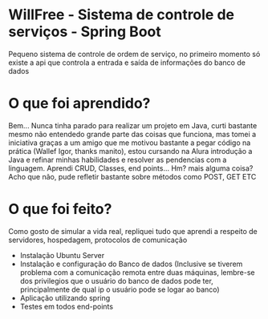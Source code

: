 <h1>WillFree - Sistema de controle de serviços - Spring Boot</h1>
<p>Pequeno sistema de controle de ordem de serviço, no primeiro momento só existe a api que controla a entrada e saída de informações do banco de dados</p>

<h1>O que foi aprendido?</h1>
<p>Bem... Nunca tinha parado para realizar um projeto em Java, curti bastante mesmo não entendedo grande parte das coisas que funciona, mas tomei a iniciativa graças a um amigo que me motivou bastante a pegar código na prática (Wallef Igor, thanks manito), estou cursando na Alura introdução a Java e refinar minhas habilidades e resolver as pendencias com a linguagem. Aprendi CRUD, Classes, end points... Hm? mais alguma coisa? Acho que não, pude refletir bastante sobre métodos como POST, GET ETC</p>

<h1>O que foi feito?</h1>
<p>Como gosto de simular a vida real, repliquei tudo que aprendi a respeito de servidores, hospedagem, protocolos de comunicação</p>

<ul>
  <li>Instalação Ubuntu Server</li>
  <li>Instalação e configuração do Banco de dados (Inclusive se tiverem problema com a comunicação remota entre duas máquinas, lembre-se dos privilegios que o usuário do banco de dados pode ter, principalmente de qual ip o usuário pode se logar ao banco)</li>
  <li>Aplicação utilizando spring</li>
  <li>Testes em todos end-points</li>
</ul>
